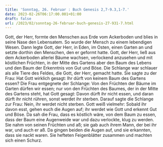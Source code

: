 ```yaml
---
title: 'Sonntag, 26. Februar : Buch Genesis 2,7-9.3,1-7.'
date: 2023-02-26T06:17:00.001+01:00
draft: false
url: /2023/02/sonntag-26-februar-buch-genesis-27-931-7.html
---
```


Gott, der Herr, formte den Menschen aus Erde vom Ackerboden und blies in seine Nase den Lebensatem. So wurde der Mensch zu einem lebendigen Wesen. Dann legte Gott, der Herr, in Eden, im Osten, einen Garten an und setzte dorthin den Menschen, den er geformt hatte. Gott, der Herr, ließ aus dem Ackerboden allerlei Bäume wachsen, verlockend anzusehen und mit köstlichen Früchten, in der Mitte des Gartens aber den Baum des Lebens und den Baum der Erkenntnis von Gut und Böse. Die Schlange war schlauer als alle Tiere des Feldes, die Gott, der Herr, gemacht hatte. Sie sagte zu der Frau: Hat Gott wirklich gesagt: Ihr dürft von keinem Baum des Gartens essen? Die Frau entgegnete der Schlange: Von den Früchten der Bäume im Garten dürfen wir essen; nur von den Früchten des Baumes, der in der Mitte des Gartens steht, hat Gott gesagt: Davon dürft ihr nicht essen, und daran dürft ihr nicht rühren, sonst werdet ihr sterben. Darauf sagte die Schlange zur Frau: Nein, ihr werdet nicht sterben. Gott weiß vielmehr: Sobald ihr davon esst, gehen euch die Augen auf; ihr werdet wie Gott und erkennt Gut und Böse. Da sah die Frau, dass es köstlich wäre, von dem Baum zu essen, dass der Baum eine Augenweide war und dazu verlockte, klug zu werden. Sie nahm von seinen Früchten und aß; sie gab auch ihrem Mann, der bei ihr war, und auch er aß. Da gingen beiden die Augen auf, und sie erkannten, dass sie nackt waren. Sie hefteten Feigenblätter zusammen und machten sich einen Schurz.